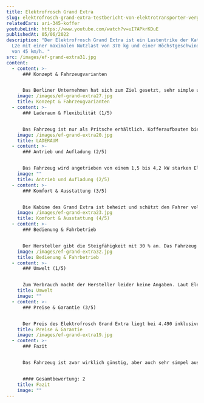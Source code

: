 ```yaml
---
title: Elektrofrosch Grand Extra
slug: elektrofrosch-grand-extra-testbericht-von-elektrotransporter-vergleich
relatedCars: ari-345-koffer
youtubeLink: https://www.youtube.com/watch?v=uI7APkrKDuE
publishedAt: 05/06/2022
description: "Der Elektrofrosch Grand Extra ist ein Lastentrike der Kategorie
  L2e mit einer maximalen Nutzlast von 370 kg und einer Höchstgeschwindigkeit
  von 45 km/h. "
src: /images/ef-grand-extra31.jpg
content:
  - content: >-
      ### Konzept & Fahrzeugvarianten


      Das Berliner Unternehmen hat sich zum Ziel gesetzt, sehr simple und somit auch günstige Fahrzeuge für jedermann anzubieten. Der Elektrofrosch Grand Extra ist einer von mehreren Elektro-Kleintransportern des Unternehmens. Das grüne Lastentrike ist so simpel wie möglich gehalten und verfügt über eine geräumige Fahrerkabine mit einer Sitzbank für bis zu zwei Personen. Das Fahrzeug ist zudem relativ kompakt mit Außenmaßen von 2,97 m Länge, 1,07 m Breite und 1,69 m Höhe.
    image: /images/ef-grand-extra27.jpg
    title: Konzept & Fahrzeugvarianten
  - content: >-
      ### Laderaum & Flexibilität (1/5)


      Das Fahrzeug ist nur als Pritsche erhältlich. Kofferaufbauten bietet der Hersteller unter anderen Modellreihen an. Die Nutzlast des Lastenmopeds liegt offiziell bei 370 Kilogramm. Die Abmessungen der Ladefläche der Pritsche gibt der Hersteller leider nicht an. Die 3 seitlichen Bordwände können ebenso wie beim Elektrofrosch BIG alle nach unten geklappt werden. Dies ermöglicht mehr Staufläche und so können auch sperrige Gegenstände einfacher transportiert werden. Die Ladefläche ist zudem per Hand kippbar. Dies ist jedoch nur mit leichtem Materialien wie beispielsweise Grünschnitt möglich. Wer Bauschutt abkippen möchte, wird sicherlich seine Probleme bekommen. Die Pritsche des Elektrofrosch lässt sich außerdem durch einen Planenaufbau ergänzen.
    image: /images/ef-grand-extra20.jpg
    title: LADERAUM
  - content: >-
      ### Antrieb und Aufladung (2/5)


      Das Fahrzeug wird angetrieben von einem 1,5 bis 4,2 kW starken Elektromotor. Die Höchstgeschwindigkeit des Trikes liegt bei 45 km/h und die maximale Reichweite beträgt laut Hersteller 70 km. Die 60-V-Blei-Batterie, lädt an einer Haushaltssteckdose in etwa 7 Stunden. Mit einem Typ2-Adapter lässt sich das Fahrzeug  ebenso an einer Ladesäule aufladen.
    image: ""
    title: Antrieb und Aufladung (2/5)
  - content: >-
      ### Komfort & Ausstattung (3/5)


      Die Kabine des Grand Extra ist beheizt und schützt den Fahrer vollständig gegen Regen und Wind. Ein kleines Dachfenster bringt Licht und Luft von oben. Ebenso serienmäßig ist eine Rückfahrkamera, welche optimales Rangieren ermöglicht. Für einen Aufpreis von 195 € bekommt der Kunde auch einen Satz wintertaugliche Reifen zum Fahrzeug. Ebenso ist ein Planenaufbau für 199 € und Schneeketten für 129 € Aufpreis erhältlich.
    image: /images/ef-grand-extra23.jpg
    title: Komfort & Ausstattung (4/5)
  - content: >-
      ### Bedienung & Fahrbetrieb


      Der Hersteller gibt die Steigfähigkeit mit 30 % an. Das Fahrzeug lässt sich demnach auch im bergigen Gelände einsetzen. Das Lastentrike bietet dank seiner Federung auch auf unbefestigten Straßen einen angenehmen Fahrkomfort. Statt eines Lenkers ist beim Grand Extra ein Lenkrad verbaut, das die Bedienung zusätzlich erleichtern soll. Für die Versicherung des Fahrzeugs genügt eine Mopedversicherung. Außerdem muss der Grand Extra nicht zum TÜV.
    image: /images/ef-grand-extra32.jpg
    title: Bedienung & Fahrbetrieb
  - content: >-
      ### Umwelt (1/5)


      Zum Verbrauch macht der Hersteller leider keine Angaben. Laut Elektrofrosch kosten 100 Kilometer Fahrt mit dem Grand Extra 2€. Bei angenommenen 30 Cent pro Kilowattstunde liegt der Verbrauch bei schätzungsweise 6,6 kWh.
    title: Umwelt
    image: ""
  - content: >-
      ### Preise & Garantie (3/5)


      Der Preis des Elektrofrosch Grand Extra liegt bei 4.490 inklusive Mehrwertsteuer. Ohne Mehrwertsteuer kostet das Fahrzeug 3.636,90 €. Die Lieferzeit gibt Elektrofrosch mit 3-6 Monate an. Zur Garantie auf Fahrzeug und Batterie macht der Hersteller jedoch leider ebenso keine Angaben.
    title: Preise & Garantie
    image: /images/ef-grand-extra19.jpg
  - content: >-
      ### Fazit


      Das Fahrzeug ist zwar wirklich günstig, aber auch sehr simpel ausgestattet. Leider macht der Händler kaum Angaben zu technischen Daten des Grand Extra. Das Lastentrike  eignet sich wohl am besten für den Einsatz auf Privatgelände oder auf dem Land. Möglich Einsatzfelder des Fahrzeugs sind Landwirtschafts-, Bau- oder Handwerksbetriebe. Für Lieferdienste im urbanen Raum eignet sich die wohl Pritsche weniger.


      #### Gesamtbewertung: 2
    title: Fazit
    image: ""
---
```

